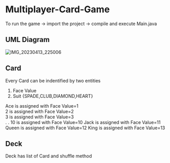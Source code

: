 # Multiplayer-Card-Game
To run the game -> import the project -> compile and execute Main.java

## UML Diagram
![IMG_20230413_225006](https://user-images.githubusercontent.com/74653860/231836603-798e7657-a35d-4e48-a045-2a0255edfdc8.jpg)

## Card
Every Card can be indentified by two entities
1. Face Value
2. Suit {SPADE,CLUB,DIAMOND,HEART}

Ace is assigned with Face Value=1 <br />
2 is assigned with Face Value=2 <br />
3 is assigned with Face Value=3 <br />
.
.
10 is assigned with Face Value=10
Jack is assigned with Face Value=11
Queen is assigned with Face Value=12
King is assigned with Face Value=13

## Deck
Deck has list of Card and shuffle method




